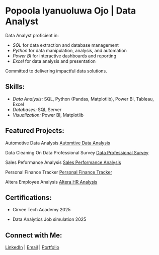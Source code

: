 # Popoola Iyanuoluwa Ojo | Data Analyst

Data Analyst proficient in:

- *SQL* for data extraction and database management  
- *Python* for data manipulation, analysis, and automation  
- *Power BI* for interactive dashboards and reporting  
- *Excel* for data analysis and presentation  

Committed to delivering impactful data solutions.

##  Skills:

- *Data Analysis:* SQL, Python (Pandas, Matplotlib), Power BI, Tableau, Excel  
- *Databases:* SQL Server  
- *Visualization:* Power BI, Matplotlib  

##  Featured Projects:
Automotive Data Analysis [Automtive Data Analysis](https://github.com/Augustine1808/Automotive-Data-Analysis)

Data Cleaning On Data Professional Survey [Data Professional Survey](https://github.com/Augustine1808/Data-Professional-Survey)

Sales Peformance Analysis [Sales Performance Analysis](https://github.com/Augustine1808/Sales-Performance-Analysis)

Personal Finance Tracker [Personal Finance Tracker](https://github.com/Augustine1808/Personal-Finance-Tracker)

Altera Employee Analysis [Altera HR Analysis](https://github.com/Augustine1808/Altera-HR-Analysis)

##  Certifications:

- Cirvee Tech Academy 2025

- Data Analytics Job simulation 2025 

##  Connect with Me:

[LinkedIn](https://www.linkedin.com/in/popoola-iyanuoluwa-817901336/) | [Email](Olaniyipopoola18@gmail.com)  | [Portfolio](https://www.datascienceportfol.io/Olaniyipopoola18)
